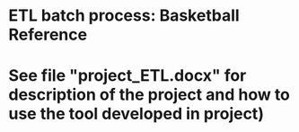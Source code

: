 #  ETL batch process: Basketball Reference 

# See file "project_ETL.docx" for description of the project and how to use the tool developed in project)
